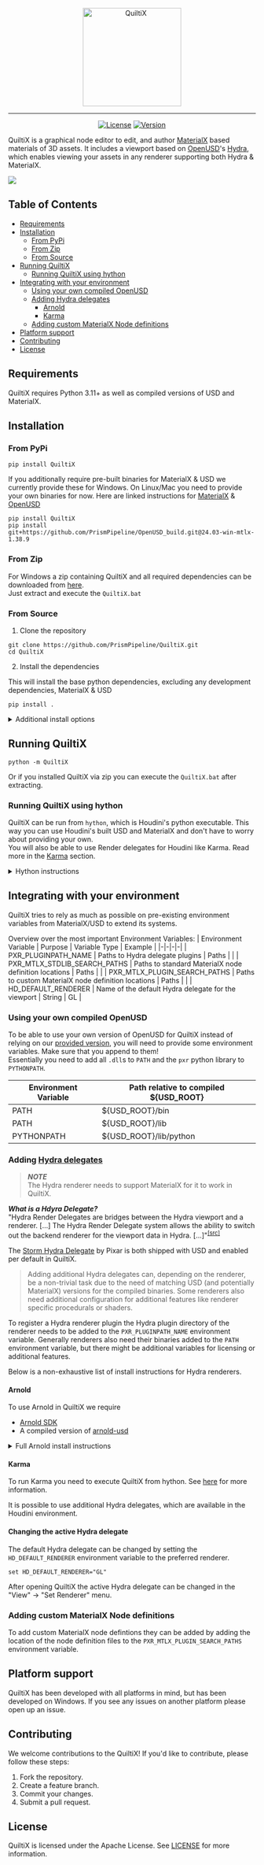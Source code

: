 <p align="center"><picture>
  <source media="(prefers-color-scheme: dark)" srcset="https://raw.githubusercontent.com/PrismPipeline/QuiltiX/main/media/quiltix-logo-full.svg" height="170">
  <source media="(prefers-color-scheme: light)" srcset="https://raw.githubusercontent.com/PrismPipeline/QuiltiX/main/media/quiltix-logo-full-light-mode.svg" height="200">
  <img alt="QuiltiX" src="https://raw.githubusercontent.com/PrismPipeline/QuiltiX/main/media/quiltix-logo-full-light-mode.svg">
</picture></p>

----  

<div align="center">

[![License](https://img.shields.io/badge/License-Apache%202.0-blue.svg)](https://github.com/PrismPipeline/QuiltiX/LICENSE)
[![Version](https://img.shields.io/github/v/release/PrismPipeline/QuiltiX)](https://github.com/PrismPipeline/QuiltiX/releases/latest)
</div>

QuiltiX is a graphical node editor to edit, and author [MaterialX](https://materialx.org/) based materials of 3D assets. It includes a viewport based on [OpenUSD](https://www.openusd.org/release/index.html)'s [Hydra](https://openusd.org/release/glossary.html#hydra), which enables viewing your assets in any renderer supporting both Hydra & MaterialX.

<img align="center" padding=5 src="https://raw.githubusercontent.com/PrismPipeline/QuiltiX/main/media/QuiltiX.png"> 

## Table of Contents  <!-- omit from toc -->

- [Requirements](#requirements)
- [Installation](#installation)
  - [From PyPi](#from-pypi)
  - [From Zip](#from-zip)
  - [From Source](#from-source)
- [Running QuiltiX](#running-quiltix)
  - [Running QuiltiX using hython](#running-quiltix-using-hython)
- [Integrating with your environment](#integrating-with-your-environment)
  - [Using your own compiled OpenUSD](#using-your-own-compiled-openusd)
  - [Adding Hydra delegates](#adding-hydra-delegates)
    - [Arnold](#arnold)
    - [Karma](#karma)
  - [Adding custom MaterialX Node definitions](#adding-custom-materialx-node-definitions)
- [Platform support](#platform-support)
- [Contributing](#contributing)
- [License](#license)

## Requirements
QuiltiX requires Python 3.11+ as well as compiled versions of USD and MaterialX.

## Installation
### From PyPi

```shell
pip install QuiltiX
```

If you additionally require pre-built binaries for MaterialX & USD we currently provide these for Windows.
On Linux/Mac you need to provide your own binaries for now. Here are linked instructions for [MaterialX](https://github.com/AcademySoftwareFoundation/MaterialX/tree/main#quick-start-for-developers) & [OpenUSD](https://github.com/PixarAnimationStudios/OpenUSD/blob/release/BUILDING.md)
```shell
pip install QuiltiX
pip install git+https://github.com/PrismPipeline/OpenUSD_build.git@24.03-win-mtlx-1.38.9
```

### From Zip
For Windows a zip containing QuiltiX and all required dependencies can be downloaded from [here](https://prism-pipeline.com/quiltix/).  
Just extract and execute the `QuiltiX.bat`

### From Source
1) Clone the repository

```
git clone https://github.com/PrismPipeline/QuiltiX.git
cd QuiltiX
```

2) Install the dependencies

This will install the base python dependencies, excluding any development dependencies, MaterialX & USD

```
pip install . 
```

<details>
  <summary>Additional install options</summary>

If you want want to contribute it is recommended to install QuiltiX in [development/editable mode](https://setuptools.pypa.io/en/latest/userguide/development_mode.html).  
It is also recommended to also install QuiltiX's dev dependencies.
```
pip install -e .[dev]
```

For more information see [pyproject.toml](pyproject.toml)
</details>


## Running QuiltiX

```
python -m QuiltiX
```

Or if you installed QuiltiX via zip you can execute the `QuiltiX.bat` after extracting.

### Running QuiltiX using hython

QuiltiX can be run from `hython`, which is Houdini's python executable. This way you can use Houdini's built USD and MaterialX and don't have to worry about providing your own.  
You will also be able to use Render delegates for Houdini like Karma. Read more in the [Karma](#karma) section.

<details>
  <summary>Hython instructions</summary>

You will still need some additional libraries required by QuiltiX, so it is still necessary to install the dependencies mentioned in [Installation](#installation).  
You can then execute QuiltiX while making sure that both QuiltiX and its python dependencies are in the `PYTHONPATH` environmenv variable:
```shell
cd QuiltiX_root
set PYTHONPATH=%PYTHONPATH%;./src;/path/to/python/dependencies
/path/to/hython.exe -c "from QuiltiX import quiltix;quiltix.launch()"
```

Or if you have a virtual environment
```shell
cd QuiltiX_root
/path/to/venv/Scripts/activate
set PYTHONPATH=%PYTHONPATH%;%VIRTUAL_ENV%/Lib/site-packages;./src
/path/to/hython.exe -c "from QuiltiX import quiltix;quiltix.launch()"
```
> Note that currently both the Storm as well as HoudiniGL render delegates do not seem to work in QuiltiX when being launched from hython.
</details>

## Integrating with your environment
QuiltiX tries to rely as much as possible on pre-existing environment variables from MaterialX/USD to extend its systems.

Overview over the most important Environment Variables:
| Environment Variable | Purpose | Variable Type | Example |
|-|-|-|-|
| PXR_PLUGINPATH_NAME | Paths to Hydra delegate plugins | Paths | |
| PXR_MTLX_STDLIB_SEARCH_PATHS | Paths to standard MaterialX node definition locations | Paths | |
| PXR_MTLX_PLUGIN_SEARCH_PATHS | Paths to custom MaterialX node definition locations | Paths | |
| HD_DEFAULT_RENDERER | Name of the default Hydra delegate for the viewport | String | GL |

### Using your own compiled OpenUSD

To be able to use your own version of OpenUSD for QuiltiX instead of relying on our [provided version](https://github.com/PrismPipeline/OpenUSD_build), you will need to provide some environment variables. Make sure that you append to them!  
Essentially you need to add all `.dll`s to `PATH` and the `pxr` python library to `PYTHONPATH`.

| Environment Variable | Path relative to compiled ${USD_ROOT} |
|-|-|
| PATH | ${USD_ROOT}/bin | 
| PATH | ${USD_ROOT}/lib | .dlls within bin |
| PYTHONPATH | ${USD_ROOT}/lib/python |


### Adding [Hydra delegates](https://openusd.org/release/glossary.html#hydra)
> **_NOTE_**  
> The Hydra renderer needs to support MaterialX for it to work in QuiltiX.  


**_What is a Hdyra Delegate?_**  
"Hydra Render Delegates are bridges between the Hydra viewport and a renderer. [...] The Hydra Render Delegate system allows the ability to switch out the backend renderer for the viewport data in Hydra. [...]"<sup>[[src]](https://learn.foundry.com/katana/dev-guide/Plugins/HydraRenderDelegates/Introduction.html#what-is-a-hydra-render-delegate)</sup>

The [Storm Hydra Delegate](https://openusd.org/dev/api/hd_storm_page_front.html) by Pixar is both shipped with USD and enabled per default in QuiltiX. 

> Adding additional Hydra delegates can, depending on the renderer, be a non-trivial task due to the need of matching USD (and potentially MaterialX) versions for the compiled binaries. Some renderers also need additional configuration for additional features like renderer specific procedurals or shaders.

To register a Hydra renderer plugin the Hydra plugin directory of the renderer needs to be added to the `PXR_PLUGINPATH_NAME` environment variable. Generally renderers also need their binaries added to the `PATH` environment variable, but there might be additional variables for licensing or additional features.  

Below is a non-exhaustive list of install instructions for Hydra renderers.

#### Arnold

To use Arnold in QuiltiX we require 
* [Arnold SDK](https://arnoldrenderer.com/download/#arnold-sdk)
* A compiled version of [arnold-usd](https://github.com/Autodesk/arnold-usd)


<details>
  <summary>Full Arnold install instructions</summary>

The SDK (v7.2.1.0) can be downloaded from [here](https://arnoldrenderer.com/download/product-download/?id=5408). Extract it to a favoured directory.  
<!-- To install a compiled version of arnold-usd one can download it from [here](#TODO)(v7.2.1.0) or install from [source](https://github.com/Autodesk/arnold-usd) -->
To install arnold-usd one can build from source [here](https://github.com/Autodesk/arnold-usd). Hopefully soon, we will be able to provide a seperate download for arnold-usd ourselves. See [here](https://github.com/PrismPipeline/QuiltiX/issues/36) for more info.

Afterward couple of environment variables need to be set
```shell
set PATH=%PATH%;SDK_EXTRACT_DIR/bin
set PXR_PLUGINPATH_NAME=%PXR_PLUGINPATH_NAME%;ARNOLD_USD_DIR/plugin
``` 

</details>

#### Karma
To run Karma you need to execute QuiltiX from hython. See [here](#running-quiltix-using-hython) for more information.

It is possible to use additional Hydra delegates, which are available in the Houdini environment.

#### Changing the active Hydra delegate <!-- omit from toc -->
The default Hydra delegate can be changed by setting the `HD_DEFAULT_RENDERER` environment variable to the preferred renderer.

```shell
set HD_DEFAULT_RENDERER="GL"
```

After opening QuiltiX the active Hydra delegate can be changed in the "View" -> "Set Renderer" menu.



### Adding custom MaterialX Node definitions

To add custom MaterialX node defintions they can be added by adding the location of the node definition files to the `PXR_MTLX_PLUGIN_SEARCH_PATHS` environment variable.

## Platform support
QuiltiX has been developed with all platforms in mind, but has been developed on Windows. If you see any issues on another platform please open up an issue.

## Contributing

We welcome contributions to the QuiltiX! If you'd like to contribute, please follow these steps:

1. Fork the repository.
2. Create a feature branch.
3. Commit your changes.
4. Submit a pull request.

## License

QuiltiX is licensed under the Apache License. See [LICENSE](LICENSE) for more information.
